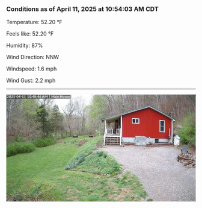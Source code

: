 ### Conditions as of April 11, 2025 at 10:54:03 AM CDT 

Temperature: 52.20 &deg;F

Feels like: 52.20 &deg;F

Humidity: 87%

Wind Direction: NNW

Windspeed: 1.6 mph

Wind Gust: 2.2 mph

---

<img src="./images/latest.jpeg"/>

